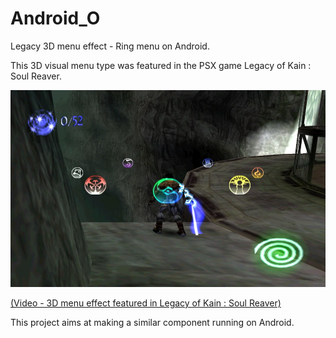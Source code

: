 # Android_O
Legacy 3D menu effect - Ring menu on Android. 
 
This 3D visual menu type was featured in the PSX game Legacy of Kain : Soul Reaver.

![3D menu effect - Legacy of Kain - Soul Reaver](resources/Legacy_of_Kain-Soul_Reaver.webp)

[(Video - 3D menu effect featured in Legacy of Kain : Soul Reaver)](resources/Legacy_of_Kain-Soul_Reaver.gif "3D menu effect - Legacy of Kain - Soul Reaver")

This project aims at making a similar component running on Android.

